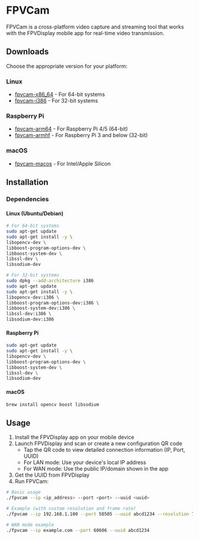  # FPVCam

FPVCam is a cross-platform video capture and streaming tool that works with the FPVDisplay mobile app for real-time video transmission.

## Downloads

Choose the appropriate version for your platform:

### Linux
- [fpvcam-x86_64](releases/latest/download/fpvcam-x86_64) - For 64-bit systems
- [fpvcam-i386](releases/latest/download/fpvcam-i386) - For 32-bit systems

### Raspberry Pi
- [fpvcam-arm64](releases/latest/download/fpvcam-arm64) - For Raspberry Pi 4/5 (64-bit)
- [fpvcam-armhf](releases/latest/download/fpvcam-armhf) - For Raspberry Pi 3 and below (32-bit)

### macOS
- [fpvcam-macos](releases/latest/download/fpvcam-macos) - For Intel/Apple Silicon

## Installation

### Dependencies

#### Linux (Ubuntu/Debian)

```bash
# For 64-bit systems
sudo apt-get update
sudo apt-get install -y \
libopencv-dev \
libboost-program-options-dev \
libboost-system-dev \
libssl-dev \
libsodium-dev

# For 32-bit systems
sudo dpkg --add-architecture i386
sudo apt-get update
sudo apt-get install -y \
libopencv-dev:i386 \
libboost-program-options-dev:i386 \
libboost-system-dev:i386 \
libssl-dev:i386 \
libsodium-dev:i386
```

#### Raspberry Pi

```bash
sudo apt-get update
sudo apt-get install -y \
libopencv-dev \
libboost-program-options-dev \
libboost-system-dev \
libssl-dev \
libsodium-dev
```

#### macOS

```bash
brew install opencv boost libsodium
```

## Usage

1. Install the FPVDisplay app on your mobile device
2. Launch FPVDisplay and scan or create a new configuration QR code
   - Tap the QR code to view detailed connection information (IP, Port, UUID)
   - For LAN mode: Use your device's local IP address
   - For WAN mode: Use the public IP/domain shown in the app
3. Get the UUID from FPVDisplay
4. Run FPVCam:

```bash
# Basic usage
./fpvcam --ip <ip_address> --port <port> --uuid <uuid>

# Example (with custom resolution and frame rate)
./fpvcam --ip 192.168.1.100 --port 50505 --uuid abcd1234 --resolution 720p --fps 30

# WAN mode example
./fpvcam --ip example.com --port 60606 --uuid abcd1234
```
